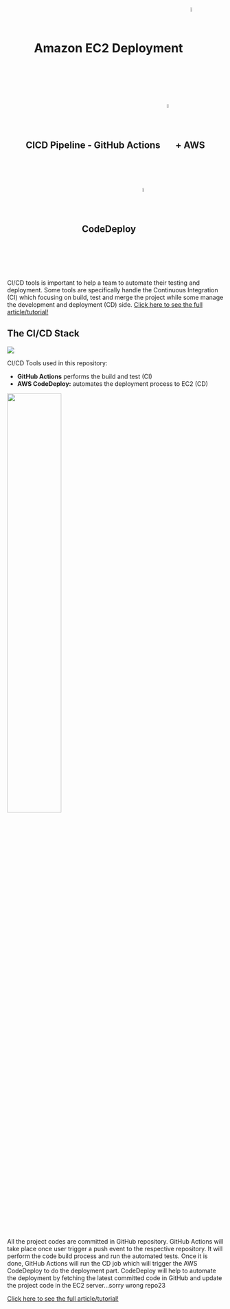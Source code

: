 <h1 align='center'>Amazon EC2 Deployment 
  <span>
  <img src='https://upload.wikimedia.org/wikipedia/commons/thumb/b/b9/AWS_Simple_Icons_Compute_Amazon_EC2_Instances.svg/1200px-AWS_Simple_Icons_Compute_Amazon_EC2_Instances.svg.png' width='5%' align='center'>
  </span>
</h1> 
<h2 align='center'>CICD Pipeline - GitHub Actions 
   <span>
    <img src='https://avatars.githubusercontent.com/u/44036562?s=200&v=4' width='5%' align='center'>
  </span>
  + AWS CodeDeploy
  <span>
  <img src='img/codedeploy.png' width='5%' align='center'>
  </span>
</h2>
</center>
CI/CD tools is important to help a team to automate their testing and deployment. Some tools are specifically handle the Continuous Integration (CI) which focusing on build, test and merge the project while some manage the development and deployment (CD) side.
<a href="https://medium.com/thelorry-product-tech-data/amazon-ec2-deployment-complete-ci-cd-pipeline-using-github-actions-and-aws-codedeploy-8a477123ff7e?source=friends_link&sk=9e7f3de840f32925370f65b097db3674">Click here to see the full article/tutorial!</a>

## The CI/CD Stack
![](img/cicd-stack.png)

CI/CD Tools used in this repository:
- **GitHub Actions** performs the build and test (CI)
- **AWS CodeDeploy:** automates the deployment process to EC2 (CD)

<img src='img/cicd-flow.png' width='50%' align='center'>

All the project codes are committed in GitHub repository. GitHub Actions will take place once user trigger a push event to the respective repository. It will perform the code build process and run the automated tests. Once it is done, GitHub Actions will run the CD job which will trigger the AWS CodeDeploy to do the deployment part. CodeDeploy will help to automate the deployment by fetching the latest committed code in GitHub and update the project code in the EC2 server...sorry wrong repo23


<a href="https://medium.com/thelorry-product-tech-data/amazon-ec2-deployment-complete-ci-cd-pipeline-using-github-actions-and-aws-codedeploy-8a477123ff7e?source=friends_link&sk=9e7f3de840f32925370f65b097db3674">Click here to see the full article/tutorial!</a>



